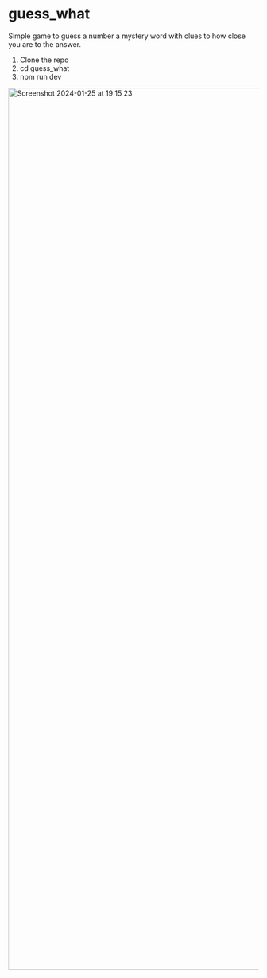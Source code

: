 # guess_what

Simple game to guess a number a mystery word with clues to how close you are to the answer.

1. Clone the repo
2. cd guess_what
3. npm run dev
<img width="1772" alt="Screenshot 2024-01-25 at 19 15 23" src="https://github.com/liam1703/guess-what/assets/55163640/1ce657de-abcd-4f03-9340-14de59b7db9e">
